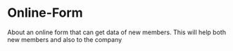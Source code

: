# Online-Form
About an online form that can get data of new members. This will help both new members and also to the company 
